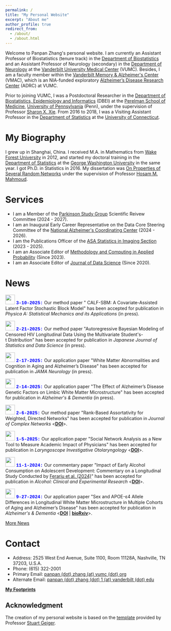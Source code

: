 ```yaml
---
permalink: /
title: "My Personal Website"
excerpt: "About me"
author_profile: true
redirect_from: 
  - /about/
  - /about.html
---
```


Welcome to Panpan Zhang's personal website. I am currently an Assistant Professor of Biostatistics (tenure track) in the [Department of Biostatistics](https://www.vumc.org/biostatistics/vanderbilt-department-biostatistics) and an Assistant Professor of Neurology (secondary) in the [Department of Neurology](https://www.vumc.org/neurology) at the [Vanderbilt University Medical Center](https://www.vumc.org/main/home) (VUMC). Besides, I am a faculty member within the [Vanderbilt Memory & Alzheimer's Center](https://www.vumc.org/vmac/home) (VMAC), which is an NIA-funded exploratory [Alzheimer’s Disease Research Center](https://www.nia.nih.gov/health/alzheimers-disease-research-centers) (ADRC) at VUMC.  

Prior to joining VUMC, I was a Postdoctoral Researcher in the [Department of Biostatistics, Epidemiology and Informatics](https://www.dbei.med.upenn.edu/) (DBEI) at the [Perelman School of Medicine](https://www.med.upenn.edu/), [University of Pennsylvania](https://www.upenn.edu/) (Penn), under the supervision of Professor [Sharon X. Xie](https://www.dbei.med.upenn.edu/bio/sharon-xiangwen-xie-phd). From 2016 to 2018, I was a Visiting Assistant Professor in the [Department of Statistics](https://stat.uconn.edu/) at the [University of Connecticut](https://uconn.edu/).

My Biography
============

I grew up in Shanghai, China. I received M.A. in Mathematics from [Wake Forest University](https://www.wfu.edu/) in 2012, and started my doctoral training in the [Department of Statistics](https://statistics.columbian.gwu.edu/) at the [George Washington University](https://www.gwu.edu/) in the same year. I got Ph.D. in Statistics in 2016. My dissertation was [On Properties of Several Random Networks](https://search-proquest-com.proxy.library.upenn.edu/docview/1778511395/fulltextPDF/85F5580422DB4BC5PQ/1?accountid=14707) under the supervision of Professor [Hosam M. Mahmoud](https://statistics.columbian.gwu.edu/hosam-m-mahmoud).

Services
============
* I am a Member of the [Parkinson Study Group](https://parkinson-study-group.org/) Scientific Reivew Committee (2024 - 2027).
* I am an Inaugural Early Career Representative on the Data Core Steering Committee of the [National Alzheimer's Coordinating Center](https://naccdata.org/) (2024 - 2026).
* I am the Publications Officer of the [ASA Statistics in Imaging Section](https://statsinimaging.github.io/) (2023 - 2025).
* I am an Associate Editor of [Methodology and Computing in Applied Probability](https://www.springer.com/journal/11009) (Since 2023).
* I am an Associate Editor of [Journal of Data Science](https://jds-online.org/journal/JDS) (Since 2020).

News
============
<img src="https://panpan-zhang.com/images/calendar-icon.png" width="30" height="30"> <span style="color:blue; font-family:'Courier New';">**3-10-2025:**</span> Our method paper " CALF-SBM: A Covariate-Assisted Latent Factor Stochastic Block Model" has been accepted for publication in *Physica A: Statistical Mechanics and its Applications* (in press).

<img src="https://panpan-zhang.com/images/calendar-icon.png" width="30" height="30"> <span style="color:blue; font-family:'Courier New';">**2-21-2025:**</span> Our method paper "Autoregressive Bayesian Modeling of Censored HIV Longitudinal Data Using the Multivariate Student's-t Distribution" has been accepted for publication in *Japanese Journal of Statistics and Data Science* (in press).

<img src="https://panpan-zhang.com/images/calendar-icon.png" width="30" height="30"> <span style="color:blue; font-family:'Courier New';">**2-17-2025:**</span> Our application paper "White Matter Abnormalities and Cognition in Aging and Alzheimer’s Disease" has been accepted for publication in *JAMA Neurology* (in press).

<img src="https://panpan-zhang.com/images/calendar-icon.png" width="30" height="30"> <span style="color:blue; font-family:'Courier New';">**2-14-2025:**</span> Our application paper "The Effect of Alzheimer’s Disease Genetic Factors on Limbic White Matter Microstructure" has been accepted for publication in *Alzheimer's & Dementia* (in press). 

<img src="https://panpan-zhang.com/images/calendar-icon.png" width="30" height="30"> <span style="color:blue; font-family:'Courier New';">**2-6-2025:**</span> Our method paper "Rank-Based Assortativity for Weighted, Directed Networks" has been accepted for publication in *Journal of Complex Networks* <**[DOI](https://doi.org/10.1093/comnet/cnaf002)**>. 

<img src="https://panpan-zhang.com/images/calendar-icon.png" width="30" height="30"> <span style="color:blue; font-family:'Courier New';">**1-5-2025:**</span> Our application paper "Social Network Analysis as a New Tool to Measure Academic Impact of Physicians" has been accepted for publication in *Laryngoscope Investigative Otolaryngology* <**[DOI](https://doi.org/10.1002/lio2.70060)**>.

<img src="https://panpan-zhang.com/images/calendar-icon.png" width="30" height="30"> <span style="color:blue; font-family:'Courier New';">**11-1-2024:**</span> Our commentary paper "Impact of Early Alcohol Consumption on Adolescent Development: Commentary on a Longitudinal Study Conducted by [Ferariu et al. (2024)](https://onlinelibrary.wiley.com/doi/10.1111/acer.15393)" has been accepted for publication in *Alcohol: Clinical and Experimental Research* <**[DOI](https://doi.org/10.1111/acer.15497)**>. 

<img src="https://panpan-zhang.com/images/calendar-icon.png" width="30" height="30"> <span style="color:blue; font-family:'Courier New';">**9-27-2024:**</span> Our application paper "Sex and APOE-ε4 Allele Differences in Longitudinal White Matter Microstructure in Multiple Cohorts of Aging and Alzheimer’s Disease" has been accepted for publication in *Alzheimer's & Dementia* <**[DOI](https://doi.org/10.1002/alz.14343)** \| **[bioRxiv](https://doi.org/10.1101/2024.06.10.598357)**>. 

[More News](https://panpan-zhang.com/year-archive/)

Contact
============
* Address: 2525 West End Avenue, Suite 1100, Room 11128A, Nashville, TN 37203, U.S.A.
* Phone: (615) 322-2001
* Primary Email: [panpan (dot) zhang (at) vumc (dot) org](mailto:panpan.zhang@vumc.org)
* Alternate Email: [panpan (dot) zhang (dot) 1 (at) vanderbilt (dot) edu](mailto:panpan.zhang.1@vanderbilt.edu)

**[My Footprints](https://panpan-zhang.com/talkmap/map.html)**

Acknowledgment
-------------
The creation of my personal website is based on the [template](https://github.com/academicpages) provided by Professor [Stuart Geiger](https://stuartgeiger.com/).
